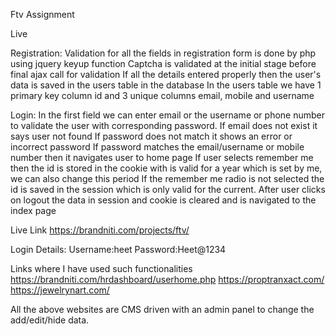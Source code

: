 Ftv Assignment

Live

Registration:
Validation for all the fields in registration form is done by php using jquery keyup function
Captcha is validated at the initial stage before final ajax call for validation
If all the details entered properly then the user's data is saved in the users table in the database
In the users table we have 1 primary key column id and 3 unique columns email, mobile and username

Login:
In the first field we can enter email or the username or phone number to validate the user with corresponding password.
If email does not exist it says user not found
If password does not match it shows an error or incorrect password
If password matches the email/username or mobile number then it navigates user to home page
If user selects remember me then the id is stored in the cookie with is valid for a year which is set by me, we can also change this period
If the remember me radio is not selected the id is saved in the session which is only valid for the current.
After user clicks on logout the data in session and cookie is cleared and is navigated to the index page

Live Link
https://brandniti.com/projects/ftv/

Login Details:
Username:heet
Password:Heet@1234


Links where I have used such functionalities
https://brandniti.com/hrdashboard/userhome.php
https://proptranxact.com/
https://jewelrynart.com/

All the above websites are CMS driven with an admin panel to change the add/edit/hide data.





